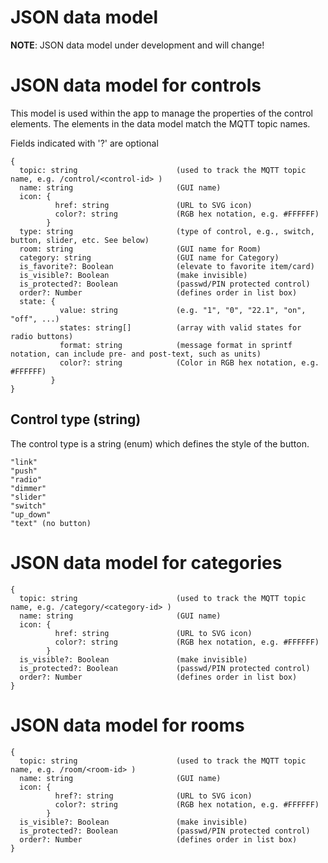 # JSON data model

**NOTE**: JSON data model under development and will change!

# JSON data model for controls 

This model is used within the app to manage the properties of the control elements. The elements in the data model match the MQTT topic names.  

Fields indicated with '?' are optional

```
{
  topic: string                      (used to track the MQTT topic name, e.g. /control/<control-id> )
  name: string                       (GUI name)
  icon: {
          href: string               (URL to SVG icon)
          color?: string             (RGB hex notation, e.g. #FFFFFF)
        }
  type: string                       (type of control, e.g., switch, button, slider, etc. See below)
  room: string                       (GUI name for Room)
  category: string                   (GUI name for Category)
  is_favorite?: Boolean              (elevate to favorite item/card)
  is_visible?: Boolean               (make invisible)
  is_protected?: Boolean             (passwd/PIN protected control)
  order?: Number                     (defines order in list box)
  state: {
           value: string             (e.g. "1", "0", "22.1", "on", "off", ...)
           states: string[]          (array with valid states for radio buttons)
           format: string            (message format in sprintf notation, can include pre- and post-text, such as units)
           color?: string            (Color in RGB hex notation, e.g. #FFFFFF)
         }
}
```

## Control type (string)

The control type is a string (enum) which defines the style of the button.

```
"link"
"push"
"radio"
"dimmer"
"slider"
"switch"
"up_down"
"text" (no button)
```

# JSON data model for categories

```
{
  topic: string                      (used to track the MQTT topic name, e.g. /category/<category-id> )
  name: string                       (GUI name)
  icon: {
          href: string               (URL to SVG icon)
          color?: string             (RGB hex notation, e.g. #FFFFFF)
        }
  is_visible?: Boolean               (make invisible)
  is_protected?: Boolean             (passwd/PIN protected control)
  order?: Number                     (defines order in list box)
}
```

# JSON data model for rooms

```
{
  topic: string                      (used to track the MQTT topic name, e.g. /room/<room-id> )
  name: string                       (GUI name)
  icon: {
          href?: string              (URL to SVG icon)
          color?: string             (RGB hex notation, e.g. #FFFFFF)
        }
  is_visible?: Boolean               (make invisible)
  is_protected?: Boolean             (passwd/PIN protected control)
  order?: Number                     (defines order in list box)
}
```
